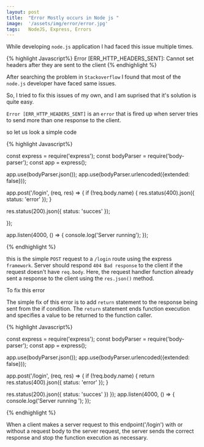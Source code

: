 ```yaml
---
layout: post
title:  "Error Mostly occurs in Node js "
image:  '/assets/img/error/error.jpg'
tags:   NodeJS, Express, Errors
---
```


While developing `node.js` application I had faced this issue multiple times. 

{% highlight Javascript%}
Error [ERR_HTTP_HEADERS_SENT]: Cannot set headers after they are sent to the client
{% endhighlight %}

After searching the problem in `Stackoverflow` I found that most of the `node.js` developer have faced same issues. 

So, I tried to fix this issues of my own, and I am suprised that it's solution is quite easy. 

`Error [ERR_HTTP_HEADERS_SENT]` is an `error` that is fired up when server tries to send more than one response to the client. 

so let us look a  simple code 

{% highlight Javascript%}

const express = require('express');
const bodyParser = require('body-parser');
const app = express();

app.use(bodyParser.json());
app.use(bodyParser.urlencoded({extended: false}));

app.post('/login', (req, res) => {
  if (!req.body.name) {
    res.status(400).json({
      status: 'error'
    });
  }

  res.status(200).json({
    status: 'succes'
  });

});

app.listen(4000, () => {
  console.log('Server running');
});

{% endhighlight %}

this is the simple `POST` request to a `/login` route using the express `framework`. Server should respond `404 Bad response` to the client if the request doesn't have `req.body`. Here, the request handler function already sent a response to the client using the `res.json()` method.

To fix this error 

The simple fix of this error is to add `return` statement to the response being sent from the if condition. The `return` statement ends function execution and specifies a value to be returned to the function caller.

{% highlight Javascript%}

const express = require('express');
const bodyParser = require('body-parser');
const app = express();

app.use(bodyParser.json());
app.use(bodyParser.urlencoded({extended: false}));

app.post('/login', (req, res) => {
  if (!req.body.name) {
    return res.status(400).json({
      status: 'error'
    });
  }

  res.status(200).json({
    status: 'succes'
  })
});
app.listen(4000, () => {
  console.log('Server running ');
});

{% endhighlight %}

When a client makes a server request to this endpoint('/login') with or without a request body to the server request, the server sends the correct response and stop the function execution as necessary.



